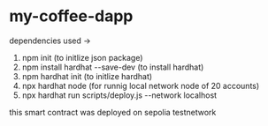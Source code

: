 # my-coffee-dapp
 
dependencies used -> 
1. npm init (to initlize json package)
2. npm install hardhat --save-dev (to install hardhat)
3. npm hardhat init (to initlize hardhat)
4. npx hardhat node (for runnig local network node of 20 accounts)
5. npx hardhat run scripts/deploy.js --network localhost

this smart contract was deployed on sepolia testnetwork
